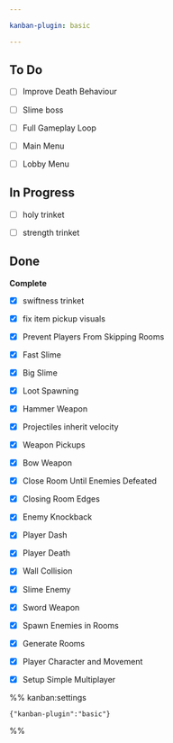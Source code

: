 ```yaml
---

kanban-plugin: basic

---
```


## To Do

- [ ] Improve Death Behaviour
- [ ] Slime boss
- [ ] Full Gameplay Loop
- [ ] Main Menu
- [ ] Lobby Menu


## In Progress

- [ ] holy trinket
- [ ] strength trinket


## Done

**Complete**
- [x] swiftness trinket
- [x] fix item pickup visuals
- [x] Prevent Players From Skipping Rooms
- [x] Fast Slime
- [x] Big Slime
- [x] Loot Spawning
- [x] Hammer Weapon
- [x] Projectiles inherit velocity
- [x] Weapon Pickups
- [x] Bow Weapon
- [x] Close Room Until Enemies Defeated
- [x] Closing Room Edges
- [x] Enemy Knockback
- [x] Player Dash
- [x] Player Death
- [x] Wall Collision
- [x] Slime Enemy
- [x] Sword Weapon
- [x] Spawn Enemies in Rooms
- [x] Generate Rooms
- [x] Player Character and Movement
- [x] Setup Simple Multiplayer




%% kanban:settings
```
{"kanban-plugin":"basic"}
```
%%